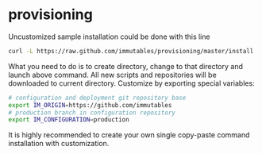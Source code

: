 provisioning
============

Uncustomized sample installation could be done with this line

```sh
curl -L https://raw.github.com/immutables/provisioning/master/install | bash
```

What you need to do is to create directory, change to that directory and launch above command.
All new scripts and repositories will be downloaded to current directory.
Customize by exporting special variables:

```sh
# configuration and deployment git repository base
export IM_ORIGIN=https://github.com/immutables
# production branch in configuration repository
export IM_CONFIGURATION=production
```

It is highly recommended to create your own single copy-paste command installation with customization.
